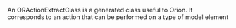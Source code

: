 An ORActionExtractClass is a generated class useful to Orion. It corresponds to an action that can be performed on a type of model element 
